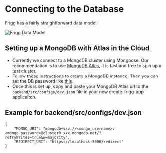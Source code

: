 # Connecting to the Database

Frigg has a fairly straightforward data model

![Frigg Data Model](<../../../.gitbook/assets/frigg data model.png>)

## Setting up a MongoDB with Atlas in the Cloud

* Currently we connect to a MongoDB cluster using Mongoose. Our recommendation is to use [MongoDB Atlas](https://account.mongodb.com/account/login), it is fast and free to spin up a test cluster.
* Follow [these instructions](https://www.mongodb.com/basics/create-database) to create a MongoDB instance. Then you can set the DB password like [this](https://www.mongodb.com/docs/atlas/security-add-mongodb-users/).
* Once this is set up, copy and paste your MongoDB Atlas url to the `backend/src/configs/dev.json` file in your new create-frigg-app applicaiton. 

## Example for backend/src/configs/dev.json
```
{
    "MONGO_URI": "mongodb+srv://<mongo_username>:<mongo_password>@cluster0.xxx.mongodb.net/?retryWrites=true&w=majority",
    "REDIRECT_URI": "https://localhost:3000/redirect"
}
```
